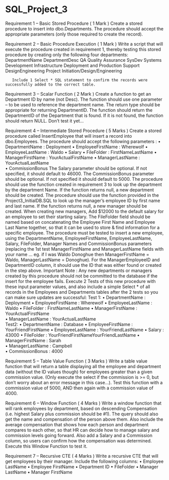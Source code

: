 # SQL_Project_3
Requirement 1 – Basic Stored Procedure ( 1 Mark )
Create a stored procedure to insert into dbo.Departments. 
The procedure should accept the appropriate parameters (only those required to create the record).

Requirement 2 – Basic Procedure Execution ( 1 Mark )
Write a script that will execute the procedure created in requirement 1, thereby testing this stored procedure by creating only the following four departments:
DepartmentName	DepartmentDesc
QA	Quality Assurance
SysDev	Systems Development
Infrastructure	Deployment and Production Support
DesignEngineering	Project Initiation/Design/Engineering

       Include 1 Select * SQL statement to confirm the records were successfully added to the correct table.
Requirement 3 – Scalar Function ( 2 Mark )
Create a function to get an Department  ID by name (not Desc). 
The function should use one parameter – to be used to reference the department name. 
The return type should be appropriate for returning DepartmentID.  The function should return the DepartmentID of the Department that is found. If it is not found, the function should return NULL.  Don’t test it yet… 

Requirement 4 – Intermediate Stored Procedure ( 5 Marks )
Create a stored procedure called InsertEmployee that will insert a record into dbo.Employees. The procedure should accept the following parameters :
•	DepartmentName :  Deployment
•	EmployeeFirstName  : Wherewolf
•	EmployeeLastName  :  Waldo
•	Salary
•	FileFolder : FirstNameLastName
•	ManagerFirstName : YourActualFirstName
•	ManagerLastName : YourActualLastName  
•	CommissionBonus
The Salary parameter should be optional. If not specified, it should default to 46000.  The CommissionBonus parameter should be optional.  If not specified it should default to 5000.
The procedure should use the function created in requirement 3 to look up the department by the department Name. If the function returns null, a new department should be created.
The procedure should use the function provided in the Project3_InitialDB.SQL to look up the manager’s employee ID by first name and last name. If the function returns null, a new manager should be created.  When creating new managers, Add $12000 to the default salary for an employee to set their starting salary.
The FileFolder field should be named based on concatenating the Employee First Name and Employee Last Name together, so that it can be used to store & find information for a specific employee.
The procedure must be tested to insert a new employee, using the DepartmentName, EmployeeFirstName, EmployeeLastName, Salary, FileFolder, Manager Names and CommissionBonus parameters (replacing the 1st test ManagerFirstName and ManagerLastName fields with your name ... eg. if I was Waldo Donoghue then ManagerFirstName = Waldo, ManagerLastName = Donoghue).  For the ManagerEmployeeID and DepartmentID column, it should use the ID that was either found or created in the step above.
Important Note : Any new departments or managers created by this procedure should not be committed to the database if the insert for the employee fails.
    Execute 2 Tests of this new procedure with these input parameter values, and also include a simple Select * of all records in the Employees and Departments tables after the 2 tests so you can make sure updates are successful:
Test 1:
•	DepartmentName :  	Deployment
•	EmployeeFirstName  :  	Wherewolf
•	EmployeeLastName  :  	Waldo
•	FileFolder :   		FirstNameLastName
•	ManagerFirstName : 	YourActualFirstName  
•	ManagerLastName : 	YourActualLastName  
  Test2:
•	DepartmentName :  	Database
•	EmployeeFirstName  : 	YourFriendFirstName
•	EmployeeLastName  :  	YourFriendLastName
•	Salary :			 43000
•	FileFolder : 		YourFriendFirstNameYourFriendLastName
•	ManagerFirstName : 	Sarah  
•	ManagerLastName : 	Campbell  
•	CommissionBonus : 	4000

Requirement 5 – Table Value Function ( 3 Marks )
Write a table value function that will return a table displaying all the employee and department data (without the ID values though) for employees greater than a given commission value.   (Only execute the select if the commission is  >= 0, but don’t worry about an error message in this case...).  Test this function with a commission value of 5000, AND then again with a commission value of 4000.
	

Requirement 6 – Window Function ( 4 Marks )
Write a window function that will rank employees by department, based on descending Compensation (i.e. highest Salary plus commission should be #1). The query should also get the name and compensation of the person above them.  Also include the average compensation that shows how each person and department compares to each other, so that HR can decide how to manage salary and commission levels going forward.  Also add a Salary and a Commission column, so users can confirm how the compensation was determined.  Execute this Window Function to test it.

Requirement 7 – Recursive CTE ( 4 Marks )
Write a recursive CTE that will get employees by their manager. Include the following columns:
•	Employee LastName
•	Employee FirstName
•	Department ID
•	FileFolder
•	Manager LastName
•	Manager FirstName
